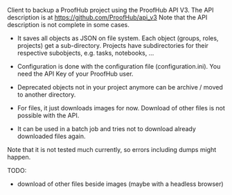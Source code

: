 Client to backup a ProofHub project using the ProofHub API V3. The API description is at https://github.com/ProofHub/api_v3 Note that the API description is not complete in some cases.

- It saves all objects as JSON on file system. Each object (groups, roles, projects) get a sub-directory. Projects have subdirectories for their respective subobjects, e.g. tasks, notebooks, ...

- Configuration is done with the configuration file (configuration.ini). You need the API Key of your ProofHub user.

- Deprecated objects not in your project anymore can be archive / moved to another directory.

- For files, it just downloads images for now. Download of other files is not possible with the API.

- It can be used in a batch job and tries not to download already downloaded files again.


Note that it is not tested much currently, so errors including dumps might happen.

TODO:

- download of other files beside images (maybe with a headless browser)

